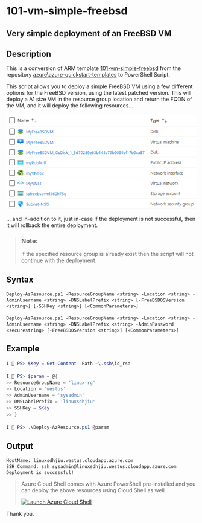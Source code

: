101-vm-simple-freebsd
===
Very simple deployment of an FreeBSD VM
---

## Description

This is a conversion of ARM template [101-vm-simple-freebsd](<template_url>) from the repository [azure\azure-quickstart-templates](https://github.com/Azure/azure-quickstart-templates) to PowerShell Script.

This script allows you to deploy a simple FreeBSD VM using a few different options for the FreeBSD version, using the latest patched version. This will deploy a A1 size VM in the resource group location and return the FQDN of the VM, and it will deploy the following resources...

![image](resources.png)

... and in-addition to it, just in-case if the deployment is not successful, then it will rollback the entire deployment.

> ### Note: 
> If the specified resource group is already exist then the script will not continue with the deployment.

## Syntax
```
Deploy-AzResource.ps1 -ResourceGroupName <string> -Location <string> -AdminUsername <string> -DNSLabelPrefix <string> [-FreeBSDOSVersion <string>] [-SSHKey <string>] [<CommonParameters>]

Deploy-AzResource.ps1 -ResourceGroupName <string> -Location <string> -AdminUsername <string> -DNSLabelPrefix <string> -AdminPassword <securestring> [-FreeBSDOSVersion <string>] [<CommonParameters>]
```

## Example
```powershell
I 💙 PS> $Key = Get-Content -Path ~\.ssh\id_rsa

I 💙 PS> $param = @{
>> ResourceGroupName = 'linux-rg'
>> Location = 'westus'
>> AdminUsername = 'sysadmin'
>> DNSLabelPrefix = 'linuxsdhjiu'
>> SSHKey = $Key
>> }

I 💙 PS> .\Deploy-AzResource.ps1 @param
```

## Output
```
HostName: linuxsdhjiu.westus.cloudapp.azure.com
SSH Command: ssh sysadmin@linuxsdhjiu.westus.cloudapp.azure.com
Deployment is successful!
```

> Azure Cloud Shell comes with Azure PowerShell pre-installed and you can deploy the above resources using Cloud Shell as well.
>
>[![](https://shell.azure.com/images/launchcloudshell.png "Launch Azure Cloud Shell")](https://shell.azure.com)

Thank you.
